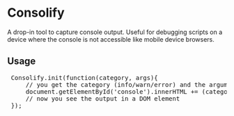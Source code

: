 # Consolify
 
 A drop-in tool to capture console output. Useful for debugging scripts on a device where the console is not accessible like mobile device browsers. 
 
 ## Usage
 <pre>
 Consolify.init(function(category, args){
     // you get the category (info/warn/error) and the arguments of the console call
     document.getElementById('console').innerHTML += (category + ": " + JSON.stringify(args));
     // now you see the output in a DOM element
 });
 </pre>
